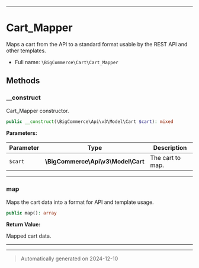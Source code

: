 ***

# Cart_Mapper

Maps a cart from the API to a standard format usable by the
REST API and other templates.



* Full name: `\BigCommerce\Cart\Cart_Mapper`




## Methods


### __construct

Cart_Mapper constructor.

```php
public __construct(\BigCommerce\Api\v3\Model\Cart $cart): mixed
```








**Parameters:**

| Parameter | Type | Description |
|-----------|------|-------------|
| `$cart` | **\BigCommerce\Api\v3\Model\Cart** | The cart to map. |





***

### map

Maps the cart data into a format for API and template usage.

```php
public map(): array
```









**Return Value:**

Mapped cart data.




***


***
> Automatically generated on 2024-12-10
